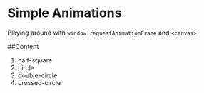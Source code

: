 # Simple Animations

Playing around with `window.requestAnimationFrame` and `<canvas>`

##Content

1. half-square
2. circle
3. double-circle
4. crossed-circle
